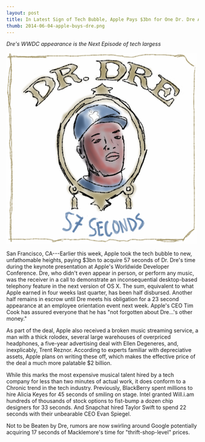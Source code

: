 ```yaml
---
layout: post
title: In Latest Sign of Tech Bubble, Apple Pays $3bn for One Dr. Dre Appearance
thumb: 2014-06-04-apple-buys-dre.png
---
```


*Dre's WWDC appearance is the Next Episode of tech largess*

![Dre, Still, With the Money On the Mind](/assets/2014-06-04-apple-buys-dre.png)

San Francisco, CA---Earlier this week, Apple took the tech bubble to new, unfathomable heights, paying $3bn to acquire 57 seconds of Dr. Dre's time during the keynote presentation at Apple's Worldwide Developer Conference. Dre, who didn't even appear in person, or perform any music, was the receiver in a call to demonstrate an inconsequential desktop-based telephony feature in the next version of OS X. The sum, equivalent to what Apple earned in four weeks last quarter, has been half disbursed. Another half remains in escrow until Dre meets his obligation for a 23 second appearance at an employee orientation event next week. Apple's CEO Tim Cook has assured everyone that he has "not forgotten about Dre...'s other money."

As part of the deal, Apple also received a broken music streaming service, a man with a thick rolodex, several large warehouses of overpriced headphones, a five-year advertising deal with Ellen Degeneres, and, inexplicably, Trent Reznor. According to experts familiar with depreciative assets, Apple plans on writing these off, which makes the effective price of the deal a much more palatable $2 billion.

While this marks the most expensive musical talent hired by a tech company for less than two minutes of actual work, it does conform to a Chronic trend in the tech industry. Previously, BlackBerry spent millions to hire Alicia Keyes for 45 seconds of smiling on stage. Intel granted Will.i.am hundreds of thousands of stock options to fist-bump a dozen chip designers for 33 seconds. And Snapchat hired Taylor Swift to spend 22 seconds with their unbearable CEO Evan Spiegel. 

Not to be Beaten by Dre, rumors are now swirling around Google potentially acquiring 17 seconds of Macklemore's time for "thrift-shop-level" prices.
